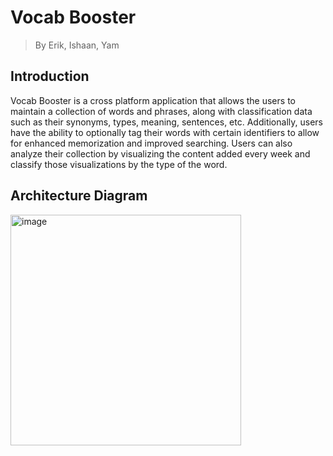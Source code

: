 # Vocab Booster
> By Erik, Ishaan, Yam

## Introduction
Vocab Booster is a cross platform application that allows the users to maintain a collection of words and phrases, along with classification data such as their synonyms, types, meaning, sentences, etc. Additionally, users have the ability to optionally tag their words with certain identifiers to allow for enhanced memorization and improved searching. Users can also analyze their collection by visualizing the content added every week and classify those visualizations by the type of the word.

## Architecture Diagram
<img width="369" alt="image" src="https://user-images.githubusercontent.com/7733516/167052497-87bc9ef7-0a47-4853-ac31-a057bcf397ad.png">

